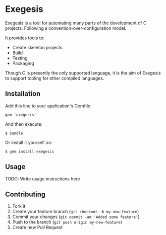# Exegesis

Exegesis is a tool for automating many parts of the development of C projects.
Following a convention-over-configuration model.

It provides tools to: 

  * Create skeleton projects
  * Build
  * Testing
  * Packaging

Though C is presently the only supported language, it is the aim of Exegesis to
support tooling for other compiled languages.

## Installation

Add this line to your application's Gemfile:

    gem 'exegesis'

And then execute:

    $ bundle

Or install it yourself as:

    $ gem install exegesis

## Usage

TODO: Write usage instructions here

## Contributing

1. Fork it
2. Create your feature branch (`git checkout -b my-new-feature`)
3. Commit your changes (`git commit -am 'Added some feature'`)
4. Push to the branch (`git push origin my-new-feature`)
5. Create new Pull Request
